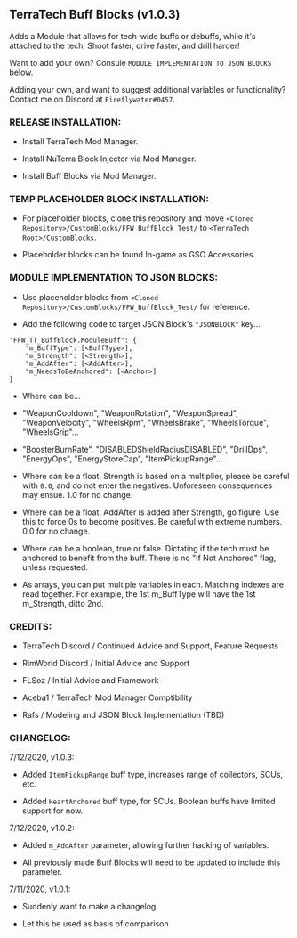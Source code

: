 ## TerraTech Buff Blocks (v1.0.3)

Adds a Module that allows for tech-wide buffs or debuffs, while it's attached to the tech. Shoot faster, drive faster, and drill harder! 

Want to add your own? Consule `MODULE IMPLEMENTATION TO JSON BLOCKS` below.

Adding your own, and want to suggest additional variables or functionality? Contact me on Discord at `Fireflywater#0457`.

### RELEASE INSTALLATION:

* Install TerraTech Mod Manager.

* Install NuTerra Block Injector via Mod Manager.

* Install Buff Blocks via Mod Manager.

### TEMP PLACEHOLDER BLOCK INSTALLATION: 

* For placeholder blocks, clone this repository and move `<Cloned Repository>/CustomBlocks/FFW_BuffBlock_Test/` to `<TerraTech Root>/CustomBlocks`.

* Placeholder blocks can be found In-game as GSO Accessories.

### MODULE IMPLEMENTATION TO JSON BLOCKS: 

* Use placeholder blocks from `<Cloned Repository>/CustomBlocks/FFW_BuffBlock_Test/` for reference.

* Add the following code to target JSON Block's `"JSONBLOCK"` key...

```
"FFW_TT_BuffBlock.ModuleBuff": {
	"m_BuffType": [<BuffType>],
	"m_Strength": [<Strength>],
	"m_AddAfter": [<AddAfter>],
	"m_NeedsToBeAnchored": [<Anchor>]
}
```

* Where <BuffType> can be...

* "WeaponCooldown", "WeaponRotation", "WeaponSpread", "WeaponVelocity", "WheelsRpm", "WheelsBrake", "WheelsTorque", "WheelsGrip"...

* "BoosterBurnRate", "DISABLEDShieldRadiusDISABLED", "DrillDps", "EnergyOps", "EnergyStoreCap", "ItemPickupRange"...

* Where <Strength> can be a float. Strength is based on a multiplier, please be careful with `0.0`, and do not enter the negatives. Unforeseen consequences may ensue. 1.0 for no change.

* Where <AddAfter> can be a float. AddAfter is added after Strength, go figure. Use this to force 0s to become positives. Be careful with extreme numbers. 0.0 for no change.

* Where <Anchor> can be a boolean, true or false. Dictating if the tech must be anchored to benefit from the buff. There is no "If Not Anchored" flag, unless requested.

* As arrays, you can put multiple variables in each. Matching indexes are read together. For example, the 1st m_BuffType will have the 1st m_Strength, ditto 2nd.

### CREDITS: 

* TerraTech Discord / Continued Advice and Support, Feature Requests

* RimWorld Discord / Initial Advice and Support

* FLSoz / Initial Advice and Framework

* Aceba1 / TerraTech Mod Manager Comptibility

* Rafs / Modeling and JSON Block Implementation (TBD)

### CHANGELOG:

7/12/2020, v1.0.3:

* Added `ItemPickupRange` buff type, increases range of collectors, SCUs, etc.

* Added `HeartAnchored` buff type, for SCUs. Boolean buffs have limited support for now.

7/12/2020, v1.0.2:

* Added `m_AddAfter` parameter, allowing further hacking of variables.

* All previously made Buff Blocks will need to be updated to include this parameter.

7/11/2020, v1.0.1:

* Suddenly want to make a changelog

* Let this be used as basis of comparison